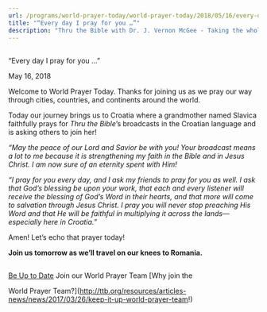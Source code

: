 ```yaml
---
url: /programs/world-prayer-today/world-prayer-today/2018/05/16/every-day-i-pray-for-you
title: "“Every day I pray for you …”"
description: "Thru the Bible with Dr. J. Vernon McGee - Taking the whole Word to the whole world"
---
```







## 
 “Every day I pray for you …”


May 16, 2018




Welcome to World Prayer Today. Thanks for joining us as we pray our way through cities, countries, and continents around the world. 


Today our journey brings us to Croatia where a grandmother named Slavica faithfully prays for *Thru the Bible*’s broadcasts in the Croatian language and is asking others to join her!


*“May the peace of our Lord and Savior be with you! Your broadcast means a lot to me because it is strengthening my faith in the Bible and in Jesus Christ. I am now sure of an eternity spent with Him!*


*“I pray for you every day, and I ask my friends to pray for you as well. I ask that God’s blessing be upon your work, that each and every listener will receive the blessing of God’s Word in their hearts, and that more will come to salvation through Jesus Christ. I pray you will never stop preaching His Word and that He will be faithful in multiplying it across the lands—especially here in Croatia.”*


Amen! Let’s echo that prayer today!


**Join us tomorrow as we’ll travel on our knees to Romania.**







## 




[Be Up to Date](http://feeds.feedburner.com/WorldPrayerToday "World Prayer Today RSS Feed")
Join our World Prayer Team
[Why join the  

World Prayer Team?](http://ttb.org/resources/articles-news/news/2017/03/26/keep-it-up-world-prayer-team!)




